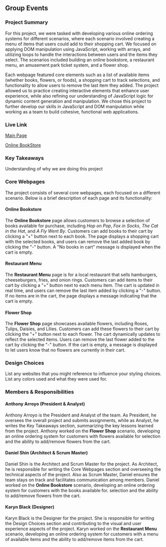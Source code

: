 ## Group Events

### Project Summary

For this project, we were tasked with developing various online ordering systems for different scenarios, where each scenario involved creating a menu of items that users could add to their shopping cart. We focused on applying DOM manipulation using JavaScript, working with arrays, and utilizing loops to handle the interactions between users and the items they select. The scenarios included building an online bookstore, a restaurant menu, an amusement park ticket system, and a flower shop.

Each webpage featured core elements such as a list of available items (whether books, flowers, or foods), a shopping cart to track selections, and functionality to allow users to remove the last item they added. The project allowed us to practice creating interactive elements that enhance user experience, while also refining our understanding of JavaScript logic for dynamic content generation and manipulation. We chose this project to further develop our skills in JavaScript and DOM manipulation while working as a team to build cohesive, functional web applications.

### Live Link

[Main Page](https://wowowo1791.github.io/group/homework-5) 

[Online BookStore](https://wowowo1791.github.io/group/homework-5/onlinebookstore.html)

### Key Takeaways

Understanding of why we are doing this project

### Core Webpages

The project consists of several core webpages, each focused on a different scenario. Below is a brief description of each page and its functionality:

#### Online Bookstore
The **Online Bookstore** page allows customers to browse a selection of books available for purchase, including *Hop on Pop*, *Fox in Socks*, *The Cat in the Hat*, and *A Fly Went By*. Customers can add books to their cart by clicking a "+" button next to each book. The page displays a shopping cart with the selected books, and users can remove the last added book by clicking the "-" button. A "No books in cart" message is displayed when the cart is empty.

#### Restaurant Menu
The **Restaurant Menu** page is for a local restaurant that sells hamburgers, cheeseburgers, fries, and onion rings. Customers can add items to their cart by clicking a "+" button next to each menu item. The cart is updated in real time, and users can remove the last item added by clicking a "-" button. If no items are in the cart, the page displays a message indicating that the cart is empty.

#### Flower Shop
The **Flower Shop** page showcases available flowers, including Roses, Tulips, Daisies, and Lilies. Customers can add these flowers to their cart by clicking the "+" button next to each flower. The cart dynamically updates to reflect the selected items. Users can remove the last flower added to the cart by clicking the "-" button. If the cart is empty, a message is displayed to let users know that no flowers are currently in their cart.

### Design Choices 

List any websites that you might reference to influence your styling choices. List any colors used and what they were used for.

### Members & Responsibilities

#### Anthony Arroyo (President & Analyst)
Anthony Arroyo is the President and Analyst of the team. As President, he oversees the overall project and submits assignments, while as Analyst, he writes the Key Takeaways section, summarizing the key lessons learned from the project. Anthony worked on the **Flower Shop** scenario, developing an online ordering system for customers with flowers available for selection and the ability to add/remove flowers from the cart.

#### Daniel Shin (Architect & Scrum Master)
Daniel Shin is the Architect and Scrum Master for the project. As Architect, he is responsible for writing the Core Webpages section and overseeing the technical aspects of the project. Also as Scrum Master, Daniel ensures the team stays on track and facilitates communication among members. Daniel worked on the **Online Bookstore** scenario, developing an online ordering system for customers with the books available for. selection and the ability to add/remove flowers from the cart.

#### Karyn Black (Designer)
Karyn Black is the Designer for the project. She is responsible for writing the Design Choices section and contributing to the visual and user experience aspects of the project. Karyn worked on the **Restaurant Menu** scenario, developing an online ordering system for customers with a menu of available items and the ability to add/remove items from the cart.
